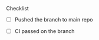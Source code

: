 <!--
Thank you for the pull request. This repo's testing mechanism requires that the commit be pushed to
a branch on conda-forge/conda-forge-webservices. This is to ensure that there's a GH_TOKEN variable
to test the commenting of the linter and command bot.

If you have push access to this repo, please push directly to a branch in this repo and create
a PR from that branch

If you do not have push access to this repo, create a PR from your fork's branch and ask the
conda-forge/core team to push your commits to a branch on this repo. 

Note that the tests will not pass until the branch is on the main repo and not your fork!
-->

Checklist
* [ ] Pushed the branch to main repo
* [ ] CI passed on the branch

